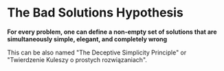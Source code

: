 # The Bad Solutions Hypothesis

**For every problem, one can define a non-empty set of solutions that are simultaneously simple, elegant, and completely wrong**

This can be also named "The Deceptive Simplicity Principle" or "Twierdzenie Kuleszy o prostych rozwiązaniach".
